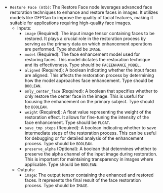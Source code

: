 - `Restore Face (mtb)`: The Restore Face node leverages advanced face restoration techniques to enhance and restore faces in images. It utilizes models like GFPGan to improve the quality of facial features, making it suitable for applications requiring high-quality face images.
    - Inputs:
        - `image` (Required): The input image tensor containing faces to be restored. It plays a crucial role in the restoration process by serving as the primary data on which enhancement operations are performed. Type should be `IMAGE`.
        - `model` (Required): The face enhancement model used for restoring faces. This model dictates the restoration technique and its effectiveness. Type should be `FACEENHANCE_MODEL`.
        - `aligned` (Required): A boolean indicating whether the input faces are aligned. This affects the restoration process by determining how the model approaches face enhancement. Type should be `BOOLEAN`.
        - `only_center_face` (Required): A boolean that specifies whether to only restore the center face in the image. This is useful for focusing the enhancement on the primary subject. Type should be `BOOLEAN`.
        - `weight` (Required): A float value representing the weight of the restoration effect. It allows for fine-tuning the intensity of the face enhancement. Type should be `FLOAT`.
        - `save_tmp_steps` (Required): A boolean indicating whether to save intermediate steps of the restoration process. This can be useful for debugging or for detailed analysis of the enhancement process. Type should be `BOOLEAN`.
        - `preserve_alpha` (Optional): A boolean that determines whether to preserve the alpha channel of the input image during restoration. This is important for maintaining transparency in images where applicable. Type should be `BOOLEAN`.
    - Outputs:
        - `image`: The output tensor containing the enhanced and restored faces. It represents the final result of the face restoration process. Type should be `IMAGE`.
